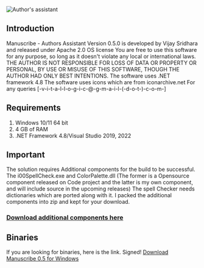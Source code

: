 ![Author's assistant](https://drive.google.com/uc?export=view&id=1upbS_x9400CDksT4uUkI9u27Rt-TZ2rW)
## Introduction
Manuscribe - Authors Assistant Version 0.5.0 is developed by Vijay Sridhara and released under Apache 2.0 OS license
You are free to use this software for any purpose, so long as it doesn't violate any local or international laws. 
THE AUTHOR IS NOT RESPONSIBLE FOR LOSS OF DATA OR PROPERTY OR PERSONAL, BY USE OR MISUSE OF THIS SOFTWARE, THOUGH THE AUTHOR HAD ONLY BEST INTENTIONS. 
The software uses .NET framework 4.8 
The software uses icons which are from iconarchive.net
For any queries [-v-i-t-a-l-l-o-g-i-c-@-g-m-a-i-l-(-d-o-t-)-c-o-m-]

## Requirements
1. Windows 10/11 64 bit
2. 4 GB of RAM
3. .NET Framework 4.8/Visual Studio 2019, 2022

## Important
The solution requires Additional components for the build to be successful. The i00SpellCheck.exe and ColorPalette.dll (The former is a Opensource component released on Code project and the latter is my own component, and will include source in the upcoming releases) The spell Checker needs dictionaries which are ported along with it. I packed the additional components into zip and kept for your download.
### [Download additional components here](https://app.box.com/s/bxeo8it33optd84uj8wuzc7pm3ezo8zh)

## Binaries
If you are looking for binaries, here is the link. 
Signed!
[Download Manuscribe 0.5 for Windows](https://app.box.com/s/cawzvk985wavdpg09ubohvzqjp197rje)

